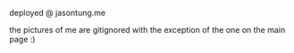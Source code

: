 deployed @ jasontung.me 

the pictures of me are gitignored with the exception of the one on the main page :)